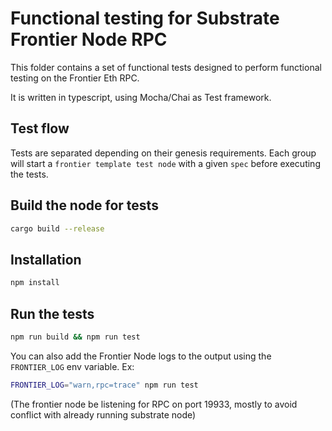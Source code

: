 # Functional testing for Substrate Frontier Node RPC

This folder contains a set of functional tests designed to perform functional testing on the Frontier Eth RPC.

It is written in typescript, using Mocha/Chai as Test framework.

## Test flow

Tests are separated depending on their genesis requirements.
Each group will start a `frontier template test node` with a given `spec` before executing the tests.

## Build the node for tests

```bash
cargo build --release
```

## Installation

```bash
npm install
```

## Run the tests

```bash
npm run build && npm run test
```

You can also add the Frontier Node logs to the output using the `FRONTIER_LOG` env variable. Ex:

```bash
FRONTIER_LOG="warn,rpc=trace" npm run test
```

(The frontier node be listening for RPC on port 19933, mostly to avoid conflict with already running substrate node)
